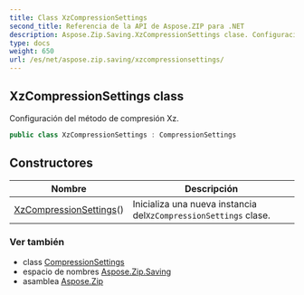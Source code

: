 ```yaml
---
title: Class XzCompressionSettings
second_title: Referencia de la API de Aspose.ZIP para .NET
description: Aspose.Zip.Saving.XzCompressionSettings clase. Configuración del método de compresión Xz.
type: docs
weight: 650
url: /es/net/aspose.zip.saving/xzcompressionsettings/
---
```

## XzCompressionSettings class

Configuración del método de compresión Xz.

```csharp
public class XzCompressionSettings : CompressionSettings
```

## Constructores

| Nombre | Descripción |
| --- | --- |
| [XzCompressionSettings](xzcompressionsettings/)() | Inicializa una nueva instancia del`XzCompressionSettings` clase. |

### Ver también

* class [CompressionSettings](../compressionsettings/)
* espacio de nombres [Aspose.Zip.Saving](../../aspose.zip.saving/)
* asamblea [Aspose.Zip](../../)



